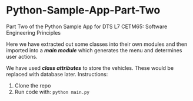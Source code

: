 # Python-Sample-App-Part-Two
Part Two of the Python Sample App for DTS L7 CETM65: Software Engineering Principles

Here we have extracted out some classes into their
own modules and then imported into a ***main module***
which generates the menu and determines user actions.

We have used ***class attributes*** to store the vehicles. These would be replaced with database later.
Instructions:

  1. Clone the repo
  2. Run code with:
    ``` python main.py ```
   
